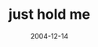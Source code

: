 ---
layout: base.njk
title : 'just hold me' 
view_title : 'just hold me' 
year : '2004' 
date : '2004-12-14' 
img_file : '/drawing/justholdme.png' 
html_file : 'justholdme' 
next_html : 'iwastoolate.html' 
year_order : '240' 
permalink : "title/{{html_file}}.html"
---